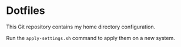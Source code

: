 # Dotfiles

This Git repository contains my home directory configuration.

Run the `apply-settings.sh` command to apply them on a new system.
